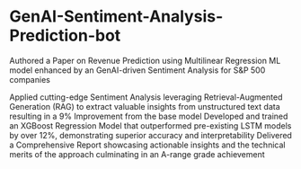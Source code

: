 # GenAI-Sentiment-Analysis-Prediction-bot
Authored a Paper on Revenue Prediction using Multilinear Regression ML model enhanced by an GenAI-driven Sentiment Analysis for S&P 500 companies

Applied cutting-edge Sentiment Analysis leveraging Retrieval-Augmented Generation (RAG) to extract valuable insights
from unstructured text data resulting in a 9% Improvement from the base model
Developed and trained an XGBoost Regression Model that outperformed pre-existing LSTM models by over 12%,
demonstrating superior accuracy and interpretability
Delivered a Comprehensive Report showcasing actionable insights and the technical merits of the approach culminating in
an A-range grade achievement
